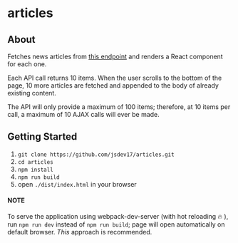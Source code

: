 # articles

## About

Fetches news articles from [this endpoint][api] and renders a React component for each one.

Each API call returns 10 items. When the user scrolls to the bottom of the page, 10 more articles are fetched and appended to the body of already existing content.

The API will only provide a maximum of 100 items; therefore, at 10 items per call, a maximum of 10 AJAX calls will ever be made.

<!-- To alter the number of items returned per call, change the value of `limit` inside of `Content` component's state. However, be mindful that changing this value will inevitably increase or decrease the potential number of AJAX calls ever made. It is _recommended_ to be left at 10, as this seems like a most optimal number given the size of the provided data set. -->

## Getting Started

1. `git clone https://github.com/jsdev17/articles.git`
1. `cd articles`
1. `npm install`
1. `npm run build`
1. open `./dist/index.html` in your browser

#### NOTE
To serve the application using webpack-dev-server (with hot reloading :fire: ), run `npm run dev` instead of `npm run build`; page will open automatically on default browser. _This_ approach is recommended.


[api]: https://www.stellarbiotechnologies.com/media/press-releases/json